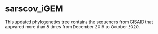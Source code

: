 # sarscov_iGEM
This updated phylogenetics tree contains the sequences from GISAID that appeared more than 8 times from December 2019 to October 2020.
